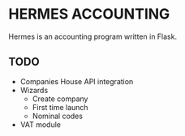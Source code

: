 # HERMES ACCOUNTING

Hermes is an accounting program written in Flask.

## TODO
 - Companies House API integration
 - Wizards
   - Create company
   - First time launch
   - Nominal codes
 - VAT module
